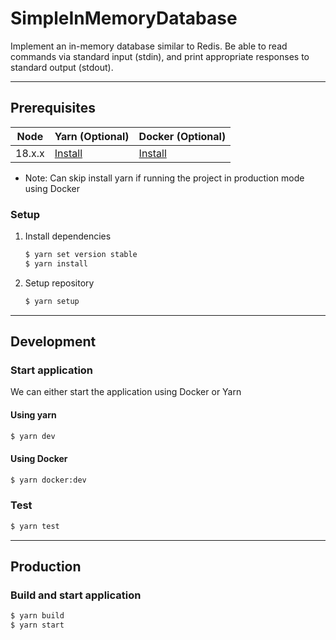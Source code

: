 # SimpleInMemoryDatabase

Implement an in-memory database similar to Redis. Be able to read commands via standard input (stdin), and print appropriate responses to standard output (stdout).

---

## Prerequisites

| Node   | Yarn (Optional)                                        | Docker (Optional)                                  |
| ------ | ------------------------------------------------------ | -------------------------------------------------- |
| 18.x.x | [Install](https://yarnpkg.com/getting-started/install) | [Install](https://docs.docker.com/engine/install/) |

- Note: Can skip install yarn if running the project in production mode using Docker

### Setup

1. Install dependencies

   ```bash
   $ yarn set version stable
   $ yarn install
   ```

2. Setup repository

   ```bash
   $ yarn setup
   ```

---

## Development

### Start application

We can either start the application using Docker or Yarn

#### Using yarn

```bash
$ yarn dev
```

#### Using Docker

```bash
$ yarn docker:dev
```

### Test

```bash
$ yarn test
```

---

## Production

### Build and start application

```bash
$ yarn build
$ yarn start
```
